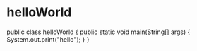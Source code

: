 # helloWorld

public class helloWorld {
  public static void main(String[] args) {
    System.out.print("hello");
  }
}
